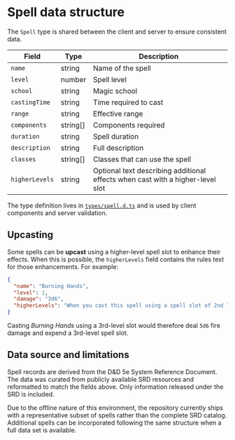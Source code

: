 # Spell data structure

The `Spell` type is shared between the client and server to ensure consistent data.

| Field | Type | Description |
|-------|------|-------------|
| `name` | string | Name of the spell |
| `level` | number | Spell level |
| `school` | string | Magic school |
| `castingTime` | string | Time required to cast |
| `range` | string | Effective range |
| `components` | string[] | Components required |
| `duration` | string | Spell duration |
| `description` | string | Full description |
| `classes` | string[] | Classes that can use the spell |
| `higherLevels` | string | Optional text describing additional effects when cast with a higher-level slot |

The type definition lives in [`types/spell.d.ts`](../types/spell.d.ts) and is used by client components and server validation.

## Upcasting

Some spells can be **upcast** using a higher-level spell slot to enhance their effects. When this is possible, the `higherLevels`
field contains the rules text for those enhancements. For example:

```json
{
  "name": "Burning Hands",
  "level": 1,
  "damage": "3d6",
  "higherLevels": "When you cast this spell using a spell slot of 2nd level or higher, the damage increases by 1d6 for each slot level above 1st."
}
```

Casting *Burning Hands* using a 3rd-level slot would therefore deal `5d6` fire damage and expend a 3rd-level spell slot.

## Data source and limitations

Spell records are derived from the D&D 5e System Reference Document. The data was curated from publicly available SRD resources and reformatted to match the fields above. Only information released under the SRD is included.

Due to the offline nature of this environment, the repository currently ships with a representative subset of spells rather than the complete SRD catalog. Additional spells can be incorporated following the same structure when a full data set is available.
